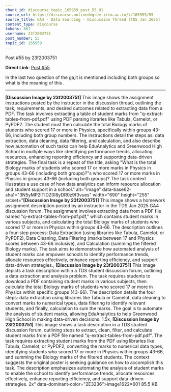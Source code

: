 ```yaml
---
chunk_id: discourse_topic_165959_post_55_01
source_url: https://discourse.onlinedegree.iitm.ac.in/t/165959/55
source_title: GA4 - Data Sourcing - Discussion Thread [TDS Jan 2025]
content_type: discourse
tokens: 867
username: 23f2003751
post_number: 55
topic_id: 165959
---
```


 Post #55 by 23f2003751

**Direct Link**: [Post #55](https://discourse.onlinedegree.iitm.ac.in/t/165959/55)

In the last two question of the ga,it is mentioned including both groups.so what is the meaning of this .

---

**[Discussion Image by 23f2003751]** This image shows the assignment instructions posted by the instructor in the discussion thread, outlining the task, requirements, and desired outcomes related to extracting data from a PDF. The task involves extracting a table of student marks from "q-extract-tables-from-pdf.pdf" using PDF parsing libraries like Tabula, Camelot, or PyPDF2. The student must then calculate the total Biology marks of students who scored 17 or more in Physics, specifically within groups 43-66, including both group numbers. The instructions detail the steps as: data extraction, data cleaning, data filtering, and calculation, and also describe how automation of such tasks can help EduAnalytics and Greenwood High School in multiple ways like identifying performance trends, allocating resources, enhancing reporting efficiency and supporting data-driven strategies. The final task is a repeat of the title, asking "What is the total Biology marks of students who scored 17 or more marks in Physics in groups 43-66 (including both groups)?"s who scored 17 or more marks in Physics in groups 43-66 (including both groups)? The task context illustrates a use case of how data analytics can inform resource allocation and student support in a school." alt="image" data-base62-sha1="3N5yMP2lTIDZ0I8yDR0z9f3vues" width="690" height="255" srcset="**[Discussion Image by 23f2003751]** This image shows a homework assignment description posted by an instructor in the TDS Jan 2025 GA4 discussion forum. The assignment involves extracting data from a PDF file named "q-extract-tables-from-pdf.pdf," which contains student marks in various subjects, and calculating the total Biology marks of students who scored 17 or more in Physics within groups 43-66. The description outlines a four-step process: Data Extraction (using libraries like Tabula, Camelot, or PyPDF2), Data Cleaning, Data Filtering (marks between 17 and Physics scores between 43-66 inclusive), and Calculation (summing the filtered Biology marks). The task aims to demonstrate how automated analysis of student marks can empower schools to identify performance trends, allocate resources effectively, enhance reporting efficiency, and support data-driven strategies., **[Discussion Image by 23f2003751]** This image depicts a task description within a TDS student discussion forum, outlining a data extraction and analysis problem. The task requires students to download a PDF containing student marks in various subjects, then calculate the total Biology marks of students who scored 17 or more in Physics within specific groups (43-66). The description details the four steps: data extraction using libraries like Tabula or Camelot, data cleaning to convert marks to numerical types, data filtering to identify relevant students, and finally, calculation to sum the marks. The goal is to automate the analysis of student marks, allowing EduAnalytics to help Greenwood High School in making data-driven decisions. 1.5x, **[Discussion Image by 23f2003751]** This image shows a task description in a TDS student discussion forum, outlining steps to extract, clean, filter, and calculate student marks from a PDF file named "q-extract-tables-from-pdf.pdf". The task requires extracting student marks from the PDF using libraries like Tabula, Camelot, or PyPDF2, converting the marks to numerical data types, identifying students who scored 17 or more in Physics within groups 43-66, and summing the Biology marks of the filtered students. The context suggests the original poster is seeking guidance on how to accomplish this task. The description emphasizes automating the analysis of student marks to enable the school to identify performance trends, allocate resources effectively, enhance reporting efficiency, and support data-driven strategies. 2x" data-dominant-color="2E3236">image1622×601 85.5 KB
